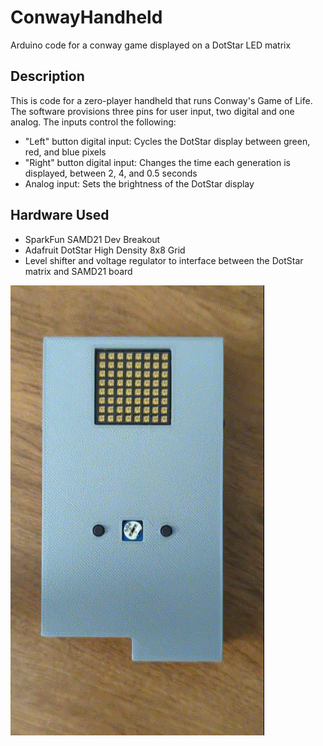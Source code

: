 # ConwayHandheld
Arduino code for a conway game displayed on a DotStar LED matrix

## Description
This is code for a zero-player handheld that runs Conway's Game of Life. The software provisions three pins for user input, two digital and one analog.
The inputs control the following:
- "Left" button digital input: Cycles the DotStar display between green, red, and blue pixels
- "Right" button digital input: Changes the time each generation is displayed, between 2, 4, and 0.5 seconds
- Analog input: Sets the brightness of the DotStar display

## Hardware Used
- SparkFun SAMD21 Dev Breakout
- Adafruit DotStar High Density 8x8 Grid
- Level shifter and voltage regulator to interface between the DotStar matrix and SAMD21 board

![Gif of a handheld device displaying Conway's Game of Life on an 8x8 LED matrix](https://github.com/ane109/ConwayHandheld/blob/main/Media/ConwayDemo.gif)
